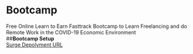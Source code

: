 # Bootcamp
 Free Online Learn to Earn Fasttrack Bootcamp to Learn Freelancing and do Remote Work in the COVID-19 Economic Environment</br>
 ##**Bootcamp Setup**  
 [Surge Depolyment URL](http://bootcamp_setup_hasnainali.surge.sh)
